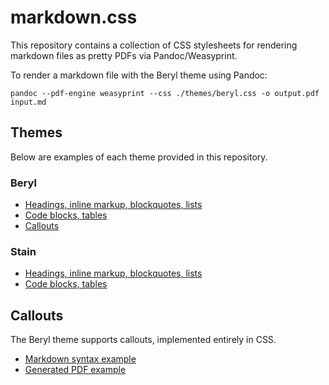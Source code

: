 # markdown.css

This repository contains a collection of CSS stylesheets for rendering markdown
files as pretty PDFs via Pandoc/Weasyprint.

To render a markdown file with the Beryl theme using Pandoc:

```shell
pandoc --pdf-engine weasyprint --css ./themes/beryl.css -o output.pdf input.md
```

## Themes

Below are examples of each theme provided in this repository.

### Beryl

- [Headings, inline markup, blockquotes, lists](./examples/beryl-typography.png)
- [Code blocks, tables](./examples/beryl-data.png)
- [Callouts](./examples/beryl-callouts.png)

### Stain

- [Headings, inline markup, blockquotes, lists](./examples/stain-typography.png)
- [Code blocks, tables](./examples/stain-data.png)

## Callouts

The Beryl theme supports callouts, implemented entirely in CSS.

- [Markdown syntax example](./examples/callouts.md)
- [Generated PDF example](./examples/beryl-callouts.png)

